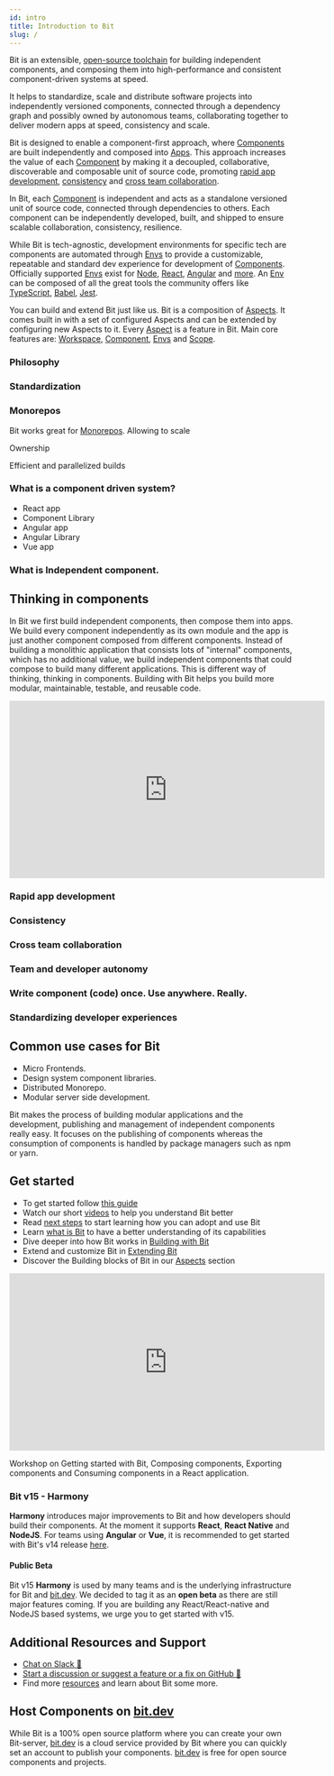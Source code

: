 ```yaml
---
id: intro
title: Introduction to Bit
slug: /
---
```


Bit is an extensible, [open-source toolchain](https://github.com/teambit/bit) for building independent components, and composing them into high-performance and consistent component-driven systems at speed. 

It helps to standardize, scale and distribute software projects into independently versioned components, connected through a dependency graph and possibly owned by autonomous teams, collaborating together to deliver modern apps at speed, consistency and scale.

Bit is designed to enable a component-first approach, where [Components](/components/overview) are built independently and composed into [Apps](/apps/overview). This approach increases the value of each [Component](/components/overview) by making it a decoupled, collaborative, discoverable and composable unit of source code, promoting [rapid app development](/), [consistency](/) and [cross team collaboration](/).

In Bit, each [Component](/components/overview) is independent and acts as a standalone versioned unit of source code, connected through dependencies to others. Each component can be independently developed, built, and shipped to ensure scalable collaboration, consistency, resilience.
 
While Bit is tech-agnostic, development environments for specific tech are components are automated through [Envs](/envs/overview) to provide a customizable, repeatable and standard dev experience for development of [Components](components/overview). 
Officially supported [Envs](/) exist for [Node](node/overview), [React](react/overview), [Angular](/angular/overview) and [more](/envs/official-envs). An [Env](/envs/env) can be composed of all the great tools the community offers like [TypeScript](/typescript/overview), [Babel](babel/overview), [Jest](/jest/overview).


You can build and extend Bit just like us. Bit is a composition of [Aspects](extending-bit/overview). It comes built in with a set of configured Aspects and can be extended by configuring new Aspects to it. Every [Aspect](/extending-bit/overview) is a feature in Bit. Main core features are: [Workspace](/workspace/overview), [Component](components/overview), [Envs](envs/overview) and [Scope](scope/overview).

### Philosophy

### Standardization

### 


### Monorepos
Bit works great for [Monorepos](/). Allowing to scale 


Ownership

Efficient and parallelized builds



### What is a component driven system?

- React app
- Component Library
- Angular app
- Angular Library
- Vue app

### What is Independent component.

## Thinking in components

In Bit we first build independent components, then compose them into apps. We build every component independently as its own module and the app is just another component composed from different components.
Instead of building a monolithic application that consists lots of "internal" components, which has no additional value,
we build independent components that could compose to build many different applications. This is different way of thinking, thinking in components. Building with Bit helps you build more modular, maintainable, testable, and reusable code.

<iframe width="560" height="315" src="https://www.youtube.com/embed/mbURSw1fhoc" title="Building Components in Harmony" frameborder="0" allow="accelerometer; autoplay; clipboard-write; encrypted-media; gyroscope; picture-in-picture" allowfullscreen></iframe>

### Rapid app development

### Consistency

### Cross team collaboration

### Team and developer autonomy

### Write component (code) once. Use anywhere. Really.

### Standardizing developer experiences

## Common use cases for Bit

- Micro Frontends.
- Design system component libraries.
- Distributed Monorepo.
- Modular server side development.

Bit makes the process of building modular applications and the development, publishing and management of independent components really easy. It focuses on the publishing of components whereas the consumption of components is handled by package managers such as npm or yarn.

## Get started

- To get started follow [this guide](/getting-started/installing-bit)
- Watch our short [videos](/resources/videos) to help you understand Bit better
- Read [next steps](getting-started/whats-next) to start learning how you can adopt and use Bit
- Learn [what is Bit](essentials/what-is-bit) to have a better understanding of its capabilities
- Dive deeper into how Bit works in [Building with Bit](/building-with-bit/manage-workspace)
- Extend and customize Bit in [Extending Bit](/extending-bit/adding-a-new-tab)
- Discover the Building blocks of Bit in our [Aspects](/aspects/aspects-overview) section

<iframe width="560" height="315" src="https://www.youtube.com/embed/7afMBwj5fR4" title="Let's Build with Bit" frameborder="0" allow="accelerometer; autoplay; clipboard-write; encrypted-media; gyroscope; picture-in-picture" allowfullscreen></iframe>

Workshop on Getting started with Bit, Composing components, Exporting components and Consuming components in a React application.

### Bit v15 - Harmony

**Harmony** introduces major improvements to Bit and how developers should build their components. At the moment it supports **React**, **React Native** and **NodeJS**. For teams using **Angular** or **Vue**, it is recommended to get started with Bit's v14 release [here](https://docs.bit.dev).

#### Public Beta

Bit v15 **Harmony** is used by many teams and is the underlying infrastructure for Bit and [bit.dev](https://bit.dev). We decided to tag it as an **open beta** as there are still major features coming. If you are building any React/React-native and NodeJS based systems, we urge you to get started with v15.

## Additional Resources and Support

- [Chat on Slack :beers:](https://join.slack.com/t/bit-dev-community/shared_invite/zt-o2tim18y-UzwOCFdTafmFKEqm2tXE4w)
- [Start a discussion or suggest a feature or a fix on GitHub :wrench:](https://github.com/teambit/bit/issues)
- Find more [resources](resources/conference-talks) and learn about Bit some more.

## Host Components on [bit.dev](https://bit.dev)

While Bit is a 100% open source platform where you can create your own Bit-server, [bit.dev](https://bit.dev) is a cloud service provided by Bit where you can quickly set an account to publish your components. [bit.dev](https://bit.dev) is free for open source components and projects.
